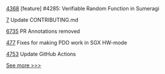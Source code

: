 
[4368](https://github.com/hyperledger/iroha/pull/4368) [feature] #4285: Verifiable Random Function in Sumeragi

[7](https://github.com/hyperledger-labs/bdls/pull/7) Update CONTRIBUTING.md

[6735](https://github.com/hyperledger/besu/pull/6735) PR Annotations removed

[477](https://github.com/hyperledger-labs/private-data-objects/pull/477) Fixes for making PDO work in SGX HW-mode

[4753](https://github.com/hyperledger/fabric/pull/4753) Update GitHub Actions


[See more >>>](https://start-here.hyperledger.org/pull-requests)
